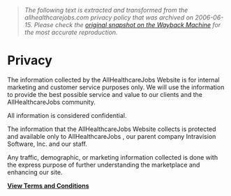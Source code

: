 > *The following text is extracted and transformed from the allhealthcarejobs.com privacy policy that was archived on 2006-06-15. Please check the [original snapshot on the Wayback Machine](https://web.archive.org/web/20060615144141id_/http%3A//www.allhealthcarejobs.com/aspx/privacy.aspx) for the most accurate reproduction.*

# Privacy

The information collected by the AllHealthcareJobs Website is for internal marketing and customer service purposes only. We will use the information to provide the best possible service and value to our clients and the AllHealthcareJobs community.

All information is considered confidential.

The information that the AllHealthcareJobs Website collects is protected and available only to AllHealthcareJobs , our parent company Intravision Software, Inc. and our staff.

Any traffic, demographic, or marketing information collected is done with the express purpose of further understanding the marketplace and enhancing our site.

 **[View Terms and Conditions](https://web.archive.org/aspx/terms.aspx)**
